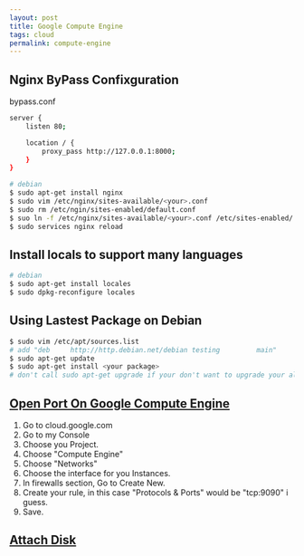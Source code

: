 ```yaml
---
layout: post
title: Google Compute Engine
tags: cloud
permalink: compute-engine
---
```


## Nginx ByPass Confixguration

bypass.conf

```sh
server {
    listen 80;

    location / {
        proxy_pass http://127.0.0.1:8000;
    }
}
```

```sh
# debian
$ sudo apt-get install nginx
$ sudo vim /etc/nginx/sites-available/<your>.conf
$ sudo rm /etc/ngin/sites-enabled/default.conf
$ suo ln -f /etc/nginx/sites-available/<your>.conf /etc/sites-enabled/
$ sudo services nginx reload
```

## Install locals to support many languages

```sh
# debian
$ sudo apt-get install locales
$ sudo dpkg-reconfigure locales
```

## Using Lastest Package on Debian

```sh
$ sudo vim /etc/apt/sources.list
# add "deb     http://http.debian.net/debian testing         main"
$ sudo apt-get update
$ sudo apt-get install <your package>
# don't call sudo apt-get upgrade if your don't want to upgrade your all system to lastest packages
```

## [Open Port On Google Compute Engine](http://stackoverflow.com/questions/21065922/how-to-open-a-specific-port-such-as-9090-in-google-compute-engine)

1. Go to cloud.google.com
2. Go to my Console
3. Choose you Project.
4. Choose "Compute Engine"
5. Choose "Networks"
6. Choose the interface for you Instances.
7. In firewalls section, Go to Create New.
8. Create your rule, in this case "Protocols & Ports" would be "tcp:9090" i guess.
9. Save.


## [Attach Disk](https://developers.google.com/compute/docs/disks#attachdiskcreation)
